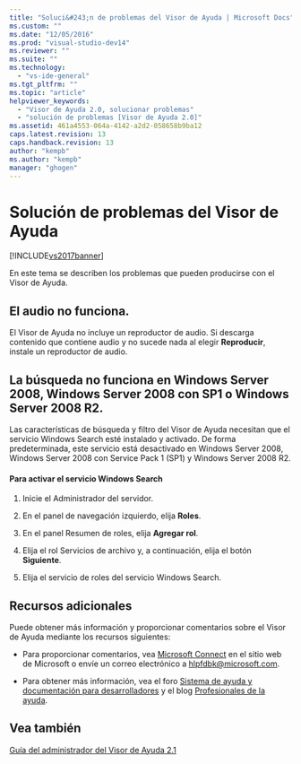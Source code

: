 ```yaml
---
title: "Soluci&#243;n de problemas del Visor de Ayuda | Microsoft Docs"
ms.custom: ""
ms.date: "12/05/2016"
ms.prod: "visual-studio-dev14"
ms.reviewer: ""
ms.suite: ""
ms.technology: 
  - "vs-ide-general"
ms.tgt_pltfrm: ""
ms.topic: "article"
helpviewer_keywords: 
  - "Visor de Ayuda 2.0, solucionar problemas"
  - "solución de problemas [Visor de Ayuda 2.0]"
ms.assetid: 461a4553-064a-4142-a2d2-058658b9ba12
caps.latest.revision: 13
caps.handback.revision: 13
author: "kempb"
ms.author: "kempb"
manager: "ghogen"
---
```

# Soluci&#243;n de problemas del Visor de Ayuda
[!INCLUDE[vs2017banner](../code-quality/includes/vs2017banner.md)]

En este tema se describen los problemas que pueden producirse con el Visor de Ayuda.  
  
## El audio no funciona.  
 El Visor de Ayuda no incluye un reproductor de audio.  Si descarga contenido que contiene audio y no sucede nada al elegir **Reproducir**, instale un reproductor de audio.  
  
## La búsqueda no funciona en Windows Server 2008, Windows Server 2008 con SP1 o Windows Server 2008 R2.  
 Las características de búsqueda y filtro del Visor de Ayuda necesitan que el servicio Windows Search esté instalado y activado.  De forma predeterminada, este servicio está desactivado en Windows Server 2008, Windows Server 2008 con Service Pack 1 \(SP1\) y Windows Server 2008 R2.  
  
#### Para activar el servicio Windows Search  
  
1.  Inicie el Administrador del servidor.  
  
2.  En el panel de navegación izquierdo, elija **Roles**.  
  
3.  En el panel Resumen de roles, elija **Agregar rol**.  
  
4.  Elija el rol Servicios de archivo y, a continuación, elija el botón **Siguiente**.  
  
5.  Elija el servicio de roles del servicio Windows Search.  
  
## Recursos adicionales  
 Puede obtener más información y proporcionar comentarios sobre el Visor de Ayuda mediante los recursos siguientes:  
  
-   Para proporcionar comentarios, vea [Microsoft Connect](http://go.microsoft.com/fwlink/?linkid=243983) en el sitio web de Microsoft o envíe un correo electrónico a [hlpfdbk@microsoft.com](mailto:hlpfdbk@microsoft.com).  
  
-   Para obtener más información, vea el foro [Sistema de ayuda y documentación para desarrolladores](http://go.microsoft.com/fwlink/?LinkId=232741) y el blog [Profesionales de la ayuda](http://go.microsoft.com/fwlink/?LinkId=232743).  
  
## Vea también  
 [Guía del administrador del Visor de Ayuda 2.1](http://go.microsoft.com/fwlink/?LinkId=243985)